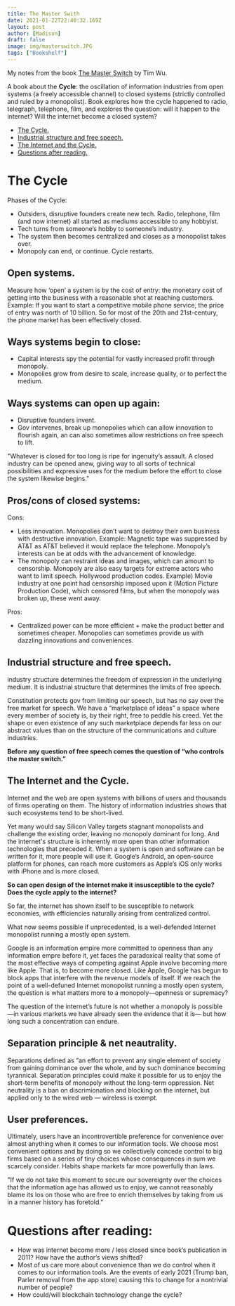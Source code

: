 ```yaml
---
title: The Master Swith
date: 2021-01-22T22:40:32.169Z
layout: post
author: [Madison]
draft: false
image: img/masterswitch.JPG
tags: ["Bookshelf"]
--- 
```


My notes from the book [The Master Switch](https://amzn.to/3p7GUs3) by Tim Wu.
 
A book about the **Cycle**: the oscillation of information industries from open systems (a freely accessible channel) to closed systems (strictly controlled and ruled by a monopolist). Book explores how the cycle happened to radio, telegraph, telephone, film, and explores the question: will it happen to the internet? Will the internet become a closed system?
 
* [The Cycle.](#cycle)
* [Industrial structure and free speech.](#freespeech)
* [The Internet and the Cycle.](#internet)
* [Questions after reading.](#questions)

# The Cycle <a name="cycle"></a>

Phases of the Cycle: 
- Outsiders, disruptive founders create new tech. Radio, telephone, film (and now internet) all started as mediums accessible to any hobbyist. 
- Tech turns from someone’s hobby to someone’s industry. 
- The system then becomes centralized and closes as a monopolist takes over.
- Monopoly can end, or continue. Cycle restarts.

## Open systems.
Measure how ‘open’ a system is by the cost of entry: the monetary cost of getting into the business with a reasonable shot at reaching customers. Example: If you want to start a competitive mobile phone service, the price of entry was north of 10 billion. So for most of the 20th and 21st-century, the phone market has been effectively closed. 

## Ways systems begin to close:
- Capital interests spy the potential for vastly increased profit through monopoly. 
- Monopolies grow from desire to scale, increase quality, or to perfect the medium. 
 
## Ways systems can open up again:
- Disruptive founders invent.
- Gov intervenes, break up monopolies which can allow innovation to flourish again, an can also sometimes allow restrictions on free speech to lift.

"Whatever is closed for too long is ripe for ingenuity’s assault. A closed industry can be opened anew, giving way to all sorts of technical possibilities and expressive uses for the medium before the effort to close the system likewise begins."

## Pros/cons of closed systems:
Cons:
- Less innovation. Monopolies don’t want to destroy their own business with destructive innovation. Example: Magnetic tape was suppressed by AT&T as AT&T believed it would replace the telephone. Monopoly’s interests can be at odds with the advancement of knowledge. 
- The monopoly can restraint ideas and images, which can amount to censorship. Monopoly are also easy targets for extreme actors who want to limit speech. Hollywood production codes. Example) Movie industry at one point had censorship imposed upon it (Motion Picture Production Code), which censored films, but when the monopoly was broken up, these went away.

Pros: 
- Centralized power can be more efficient + make the product better and sometimes cheaper. Monopolies can sometimes provide us with dazzling innovations and conveniences.

## Industrial structure and free speech. <a name="freespeech"></a>

industry structure determines the freedom of expression in the underlying medium. It is industrial structure that determines the limits of free speech. 

Constitution protects gov from limiting our speech, but has no say over the free market for speech. We have a “marketplace of ideas” a space where every member of society is, by their right, free to peddle his creed. Yet the shape or even existence of any such marketplace depends far less on our abstract values than on the structure of the communications and culture industries.

**Before any question of free speech comes the question of “who controls the master switch.”**

## The Internet and the Cycle. <a name=“internet”></a>

Internet and the web are open systems with billions of users and thousands of firms operating on them. The history of information industries shows that such ecosystems tend to be short-lived.

Yet many would say Silicon Valley targets stagnant monopolists and challenge the existing order, leaving no monopoly dominant for long. And the internet's structure is inherently more open than other information technologies that preceded it. When a system is open and software can be written for it, more people will use it. Google’s Android, an open-source platform for phones, can reach more customers as Apple’s iOS only works with iPhone and is more closed.
 
**So can open design of the internet make it insusceptible to the cycle? Does the cycle apply to the internet?**

So far, the internet has shown itself to be susceptible to network economies, with efficiencies naturally arising from centralized control. 

What now seems possible if unprecedented, is a well-defended Internet monopolist running a mostly open system. 

Google is an information empire more committed to openness than any information empre before it, yet faces the paradoxical reality that some of the most effective ways of competing against Apple involve becoming more like Apple. That is, to become more closed. Like Apple, Google has begun to block apps that interfere with the revenue models of itself.  If we reach the point of a well-defuned Internet monopolist running a mostly open system, the question is what matters more to a monopoly—openness or supremacy? 

The question of the internet’s future is not whether a monopoly is possible—in various markets we have already seen the evidence that it is— but how long such a concentration can endure. 

## Separation principle & net neautrality.

Separations defined as “an effort to prevent any single element of society from gaining dominance over the whole, and by such dominance becoming tyrannical. Separation principles could make it possible for us to enjoy the short-term benefits of monopoly without the long-term oppression. Net neutrality is a ban on discrimionation and blocking on the internet, but applied only to the wired web — wireless is exempt.

## User preferences. 

Ultimately, users have an incontrovertible preference for convenience over almost anything when it comes to our information tools. We choose most convenient options and by doing so we collectively concede control to big firms based on a series of tiny choices whose consequences in sum we scarcely consider. Habits shape markets far more powerfully than laws. 

"If we do not take this moment to secure our sovereignty over the choices that the information age has allowed us to enjoy, we cannot reasonably blame its los on those who are free to enrich themselves by taking from us in a manner history has foretold."

# Questions after reading:  <a name=“questions”></a>

- How was internet become more / less closed since book’s publication in 2011? How have the author’s views shifted? 
- Most of us care more about convenience than we do control when it comes to our information tools. Are the events of early 2021 (Trump ban, Parler removal from the app store) causing this to change for a nontrivial number of people?
- How could/will blockchain technology change the cycle?